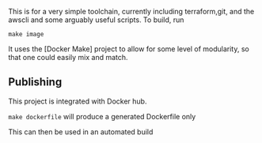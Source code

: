 This is for a very simple toolchain, currently including terraform,git, and the awscli
and some arguably useful scripts.    To build, run

`make image`

It uses the [Docker Make] project to allow for some level of modularity, so that
one could easily mix and match.


## Publishing

This project is integrated with Docker hub.

`make dockerfile` will produce a generated Dockerfile only

This can then be used in an automated build
